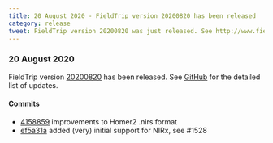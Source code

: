 ```yaml
---
title: 20 August 2020 - FieldTrip version 20200820 has been released
category: release
tweet: FieldTrip version 20200820 was just released. See http://www.fieldtriptoolbox.org/#20-august-2020
---
```


### 20 August 2020

FieldTrip version [20200820](http://github.com/fieldtrip/fieldtrip/releases/tag/20200820) has been released.
See [GitHub](https://github.com/fieldtrip/fieldtrip/compare/20200820...20200821) for the detailed list of updates.

#### Commits

- [4158859](http://github.com/fieldtrip/fieldtrip/commit/4158859) improvements to Homer2 .nirs format
- [ef5a31a](http://github.com/fieldtrip/fieldtrip/commit/ef5a31a) added (very) initial support for NIRx, see #1528
